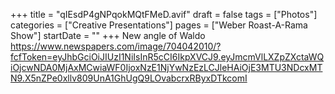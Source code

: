 +++
title = "qIEsdP4gNPqokMQtFMeD.avif"
draft = false
tags = ["Photos"]
categories = ["Creative Presentations"]
pages = ["Weber Roast-A-Rama Show"]
startDate = ""
+++
 New angle of Waldo https://www.newspapers.com/image/704042010/?fcfToken=eyJhbGciOiJIUzI1NiIsInR5cCI6IkpXVCJ9.eyJmcmVlLXZpZXctaWQiOjcwNDA0MjAxMCwiaWF0IjoxNzE1NjYwNzEzLCJleHAiOjE3MTU3NDcxMTN9.X5nZPe0xllv809UnA1GhUgQ9LOvabcrxRByxDTkcomI 
